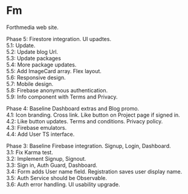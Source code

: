 # Fm

Forthmedia web site.  

Phase 5: Firestore integration. UI upadtes.  
5.1: Update.  
5.2: Update blog Url.  
5.3: Update packages  
5.4: More package updates.  
5.5: Add ImageCard array. Flex layout.  
5.6: Responsive design.  
5.7: Mobile design.  
5.8: Firebase anonymous authentication.  
5.9: Info component with Terms and Privacy.  

Phase 4: Baseline Dashboard extras and Blog promo.  
4.1: Icon branding. Cross link. Like button on Project page if signed in.   
4.2: Like button updates. Terms and conditions. Privacy policy.  
4.3: Firebase emulators.  
4.4: Add User TS interface. 

Phase 3: Baseline Firebase integration. Signup, Login, Dashboard.  
3.1: Fix Karma test.  
3.2: Implement Signup, Signout.  
3.3: Sign in, Auth Guard, Dashboard.  
3.4: Form adds User name field. Registration saves user display name.  
3.5: Auth Service should be Observable.  
3.6: Auth error handling. UI usability upgrade.  
